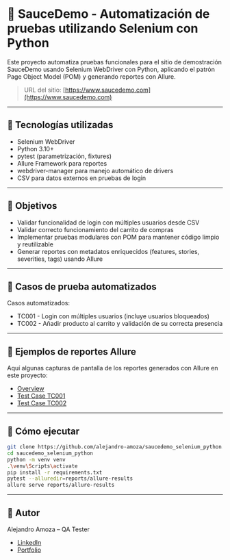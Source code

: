 # 🧪 SauceDemo - Automatización de pruebas utilizando Selenium con Python

Este proyecto automatiza pruebas funcionales para el sitio de demostración SauceDemo usando Selenium WebDriver con Python, aplicando el patrón Page Object Model (POM) y generando reportes con Allure.

> URL del sitio: [https://www.saucedemo.com](https://www.saucedemo.com)

---

## 🔧 Tecnologías utilizadas

- Selenium WebDriver
- Python 3.10+
- pytest (parametrización, fixtures)
- Allure Framework para reportes
- webdriver-manager para manejo automático de drivers
- CSV para datos externos en pruebas de login

---

## 🎯 Objetivos

- Validar funcionalidad de login con múltiples usuarios desde CSV
- Validar correcto funcionamiento del carrito de compras
- Implementar pruebas modulares con POM para mantener código limpio y reutilizable
- Generar reportes con metadatos enriquecidos (features, stories, severities, tags) usando Allure

---

## 🧪 Casos de prueba automatizados

Casos automatizados:
- TC001 - Login con múltiples usuarios (incluye usuarios bloqueados)
- TC002 - Añadir producto al carrito y validación de su correcta presencia

---

## 📸 Ejemplos de reportes Allure

Aquí algunas capturas de pantalla de los reportes generados con Allure en este proyecto:

- [Overview](docs/screenshots_allure/Overview.png)
- [Test Case TC001](docs/screenshots_allure/TC001.png)
- [Test Case TC002](docs/screenshots_allure/TC002.png)

---

## 🚀 Cómo ejecutar
```bash
git clone https://github.com/alejandro-amoza/saucedemo_selenium_python.git
cd saucedemo_selenium_python
python -m venv venv
.\venv\Scripts\activate
pip install -r requirements.txt
pytest --alluredir=reports/allure-results
allure serve reports/allure-results
```
---

## 🙌 Autor
Alejandro Amoza – QA Tester
- [LinkedIn](https://www.linkedin.com/in/alejandro-amoza)
- [Portfolio](https://alejandro-amoza.github.io/portfolio)




